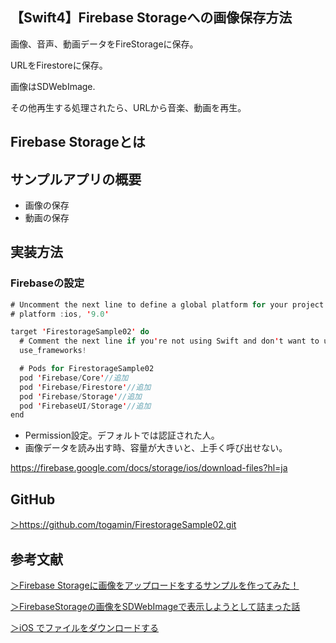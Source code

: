 ## 【Swift4】Firebase Storageへの画像保存方法

画像、音声、動画データをFireStorageに保存。

URLをFirestoreに保存。

画像はSDWebImage.

その他再生する処理されたら、URLから音楽、動画を再生。

<h2>Firebase Storageとは</h2>





<h2>サンプルアプリの概要</h2>

* 画像の保存
*  動画の保存

<h2>実装方法</h2>

<h3>Firebaseの設定</h3>



```swift
# Uncomment the next line to define a global platform for your project
# platform :ios, '9.0'

target 'FirestorageSample02' do
  # Comment the next line if you're not using Swift and don't want to use dynamic frameworks
  use_frameworks!

  # Pods for FirestorageSample02
  pod 'Firebase/Core'//追加
  pod 'Firebase/Firestore'//追加
  pod 'Firebase/Storage'//追加
  pod 'FirebaseUI/Storage'//追加
end

```

* Permission設定。デフォルトでは認証された人。
* 画像データを読み出す時、容量が大きいと、上手く呼び出せない。

https://firebase.google.com/docs/storage/ios/download-files?hl=ja

<h2>GitHub</h2>

<a href = "https://github.com/togamin/FirestorageSample02.git">＞https://github.com/togamin/FirestorageSample02.git</a>



<h2>参考文献</h2>

<a href = "https://qiita.com/nnsnodnb/items/8464369f9c9160f49634">＞Firebase Storageに画像をアップロードをするサンプルを作ってみた！</a>

<a href = "https://qiita.com/k-boy/items/3d6aa6c26a0c6510320e">＞FirebaseStorageの画像をSDWebImageで表示しようとして詰まった話</a>

<a href = "https://firebase.google.com/docs/storage/ios/download-files?hl=ja">＞iOS でファイルをダウンロードする</a>

